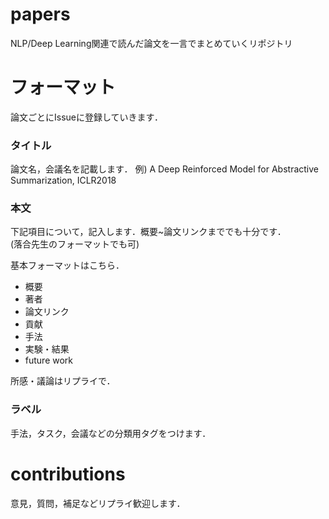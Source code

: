 # papers  
NLP/Deep Learning関連で読んだ論文を一言でまとめていくリポジトリ


# フォーマット  
論文ごとにIssueに登録していきます．

### タイトル
論文名，会議名を記載します．
例) A Deep Reinforced Model for Abstractive Summarization, ICLR2018

### 本文
下記項目について，記入します．概要~論文リンクまででも十分です．  
(落合先生のフォーマットでも可)

基本フォーマットはこちら．
* 概要  
* 著者  
* 論文リンク  
* 貢献  
* 手法  
* 実験・結果  
* future work

所感・議論はリプライで．

### ラベル
手法，タスク，会議などの分類用タグをつけます．


# contributions  
意見，質問，補足などリプライ歓迎します．


